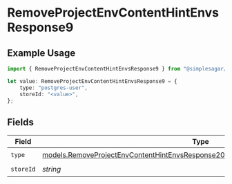 # RemoveProjectEnvContentHintEnvsResponse9

## Example Usage

```typescript
import { RemoveProjectEnvContentHintEnvsResponse9 } from "@simplesagar/vercel/models/removeprojectenvop.js";

let value: RemoveProjectEnvContentHintEnvsResponse9 = {
    type: "postgres-user",
    storeId: "<value>",
};
```

## Fields

| Field                                                                                                                                                                          | Type                                                                                                                                                                           | Required                                                                                                                                                                       | Description                                                                                                                                                                    |
| ------------------------------------------------------------------------------------------------------------------------------------------------------------------------------ | ------------------------------------------------------------------------------------------------------------------------------------------------------------------------------ | ------------------------------------------------------------------------------------------------------------------------------------------------------------------------------ | ------------------------------------------------------------------------------------------------------------------------------------------------------------------------------ |
| `type`                                                                                                                                                                         | [models.RemoveProjectEnvContentHintEnvsResponse200ApplicationJSONResponseBody39Type](../models/removeprojectenvcontenthintenvsresponse200applicationjsonresponsebody39type.md) | :heavy_check_mark:                                                                                                                                                             | N/A                                                                                                                                                                            |
| `storeId`                                                                                                                                                                      | *string*                                                                                                                                                                       | :heavy_check_mark:                                                                                                                                                             | N/A                                                                                                                                                                            |